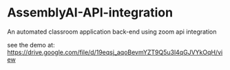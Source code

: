 # AssemblyAI-API-integration
An automated classroom application back-end using zoom api integration

see the demo at: https://drive.google.com/file/d/19eqsj_aqoBevmYZT9Q5u3l4qGJVYkOqH/view
